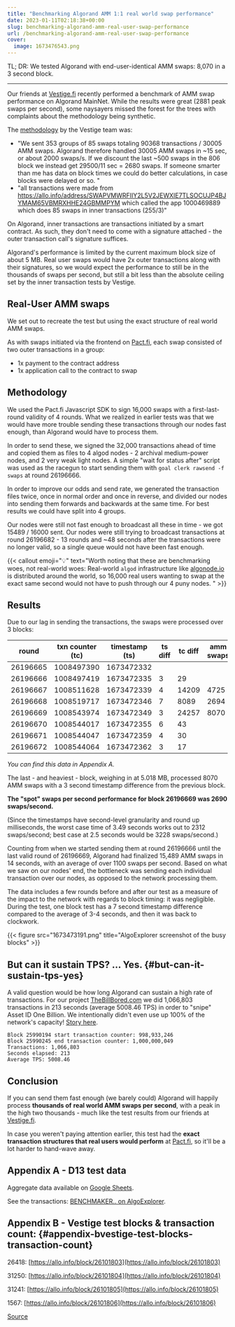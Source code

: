 ```yaml
---
title: "Benchmarking Algorand AMM 1:1 real world swap performance"
date: 2023-01-11T02:18:38+00:00
slug: benchmarking-algorand-amm-real-user-swap-performance
url: /benchmarking-algorand-amm-real-user-swap-performance
cover:
  image: 1673476543.png
---
```


TL; DR: We tested Algorand with end-user-identical AMM swaps: 8,070 in a 3 second block.

------------------------------------------------------------------------

Our friends at
[Vestige.fi](https://vestige.fi/)
recently performed a benchmark of AMM swap performance on Algorand
MainNet. While the results were great (2881 peak swaps per second), some
naysayers missed the forest for the trees with complaints about the
methodology being synthetic.

The
[methodology](https://discord.com/channels/491256308461207573/491256308461207575/1061347210060644413)
by the Vestige team was:

-   \"We sent 353 groups of 85 swaps totaling 90368 transactions / 30005
    AMM swaps. Algorand therefore handled 30005 AMM swaps in \~15 sec,
    or about 2000 swaps/s. If we discount the last \~500 swaps in the
    806 block we instead get 29500/11 sec = 2680 swaps. If someone
    smarter than me has data on block times we could do better
    calculations, in case blocks were delayed or so. \"
-   \"all transactions were made from
    https://allo.info/address/SWAPVMWRFIIY2L5V2JEWXIE7TLSOCUJP4BJYMAM65VBMRXHHE24GBMMPYM
    which called the app 1000469889 which does 85 swaps in inner
    transactions (255/3)\"

On Algorand, inner transactions are transactions initiated by a smart
contract. As such, they don\'t need to come with a signature attached -
the outer transaction call\'s signature suffices.

Algorand\'s performance is limited by the current maximum block size of
about 5 MB. Real user swaps would have 2x outer transactions along with
their signatures, so we would expect the performance to still be in the
thousands of swaps per second, but still a bit less than the absolute
ceiling set by the inner transaction tests by Vestige.

Real-User AMM swaps
-------------------

We set out to recreate the test but using the exact structure of real
world AMM swaps.

As with swaps initiated via the frontend on
[Pact.fi](https://app.pact.fi/),
each swap consisted of two outer transactions in a group:

-   1x payment to the contract address
-   1x application call to the contract to swap

Methodology
-----------

We used the Pact.fi Javascript SDK to sign 16,000 swaps with a
first-last-round validity of 4 rounds. What we realized in earlier tests
was that we would have more trouble sending these transactions through
our nodes fast enough, than Algorand would have to process them.

In order to send these, we signed the 32,000 transactions ahead of time
and copied them as files to 4 algod nodes - 2 archival medium-power
nodes, and 2 very weak light nodes. A simple \"wait for status after\"
script was used as the racegun to start sending them with
`goal clerk rawsend -f swaps` at round 26196666.

In order to improve our odds and send rate, we generated the transaction
files twice, once in normal order and once in reverse, and divided our
nodes into sending them forwards and backwards at the same time. For
best results we could have split into 4 groups.

Our nodes were still not fast enough to broadcast all these in time - we
got 15489 / 16000 sent. Our nodes were still trying to broadcast
transactions at round 26196682 - 13 rounds and \~48 seconds after the
transactions were no longer valid, so a single queue would not have been
fast enough.

{{< callout emoji="💡" text="Worth noting that these are benchmarking woes, not real-world woes: Real-world `algod` infrastructure like [algonode.io](https://algonode.io/) is distributed around the world, so 16,000 real users wanting to swap at the exact same second would not have to push through our 4 puny nodes. " >}}

Results
-------

Due to our lag in sending the transactions, the swaps were processed
over 3 blocks:

| round    | txn counter (tc) | timestamp (ts) | ts diff | tc diff | amm swaps | spot swaps/s | others’ txns |
| -------- | ---------------- | ---------- | ------- | ------- | --------- | ------------ | ------------ |
| 26196665 | 1008497390       | 1673472332 |         |         |           |              |              |
| 26196666 | 1008497419       | 1673472335 | 3       | 29      |           |              |              |
| 26196667 | 1008511628       | 1673472339 | 4       | 14209   | 4725      | 1181.25      | 34           |
| 26196668 | 1008519717       | 1673472346 | 7       | 8089    | 2694      | 384.8571429  | 7            |
| 26196669 | 1008543974       | 1673472349 | 3       | 24257   | 8070      | 2690         | 47           |
| 26196670 | 1008544017       | 1673472355 | 6       | 43      |           |              |              |
| 26196671 | 1008544047       | 1673472359 | 4       | 30      |           |              |              |
| 26196672 | 1008544064       | 1673472362 | 3       | 17      |           |              |              |


*You can find this data in Appendix A.*

The last - and heaviest - block, weighing in at 5.018 MB, processed 8070
AMM swaps with a 3 second timestamp difference from the previous block.

**The \"spot\" swaps per second performance for block 26196669 was 2690
swaps/second.**

(Since the timestamps have second-level granularity and round up
milliseconds, the worst case time of 3.49 seconds works out to 2312
swaps/second; best case at 2.5 seconds would be 3228 swaps/second.)

Counting from when we started sending them at round 26196666 until the
last valid round of 26196669, Algorand had finalized 15,489 AMM swaps in
14 seconds, with an average of over 1100 swaps per second. Based on what
we saw on our nodes\' end, the bottleneck was sending each individual
transaction over our nodes, as opposed to the network processing them.

The data includes a few rounds before and after our test as a measure of
the impact to the network with regards to block timing: it was
negligible. During the test, one block test has a 7 second timestamp
difference compared to the average of 3-4 seconds, and then it was back
to clockwork.

{{< figure src="1673473191.png" title="AlgoExplorer screenshot of the busy blocks" >}}

But can it sustain TPS? \... Yes. {#but-can-it-sustain-tps-yes}
---------------------------------

A valid question would be how long Algorand can sustain a high rate of
transactions. For our project
[TheBillBored.com](https://thebillbored.com/)
we did 1,066,803 transactions in 213 seconds (average 5008.46 TPS) in
order to \"snipe\" Asset ID One Billion. We intentionally didn\'t even
use up 100% of the network\'s capacity! [Story
here](https://twitter.com/TheBillBored/status/1610360365384142851).

``` {style="position: relative;"}
Block 25990194 start transaction counter: 998,933,246
Block 25990245 end transaction counter: 1,000,000,049
Transactions: 1,066,803
Seconds elapsed: 213
Average TPS: 5008.46
```

Conclusion
----------

If you can send them fast enough (we barely could) Algorand will happily
process **thousands of** **real world AMM swaps per second**, with a
peak in the high two thousands - much like the test results from our
friends at
[Vestige.fi](https://vestige.fi/).

In case you weren\'t paying attention earlier, this test had the **exact
transaction structures that real users would perform** at
[Pact.fi](https://pact.fi/),
so it\'ll be a lot harder to hand-wave away.

Appendix A - D13 test data
--------------------------

Aggregate data available on [Google
Sheets](https://docs.google.com/spreadsheets/d/1DPDzZNIre3hGuBhC28VIE-JT3vVZn_vpFb0y8vdV-SI/).

See the transactions: [BENCHMAKER.. on
AlgoExplorer](https://allo.info/address/BENCHMAKERWFHU3YPNJIXT6F7JIDWJJQF46KW4P4WGXUX7ELTPM6JTUZ2A).

Appendix B - Vestige test blocks & transaction count: {#appendix-bvestige-test-blocks-transaction-count}
-----------------------------------------------------

26418:
[https://allo.info/block/26101803](https://allo.info/block/26101803)

31250:
[https://allo.info/block/26101804](https://allo.info/block/26101804)

31241:
[https://allo.info/block/26101805](https://allo.info/block/26101805)

1567:
[https://allo.info/block/26101806](https://allo.info/block/26101806)

[Source](https://discord.com/channels/491256308461207573/491256308461207575/1061347210060644413)

